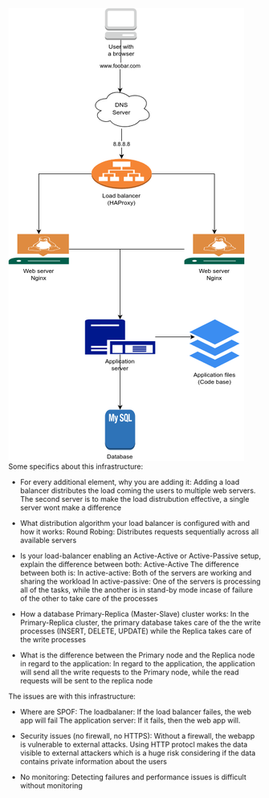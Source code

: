 ![The whiteboard](https://raw.githubusercontent.com/Mazeral/alx-system_engineering-devops/main/0x09-web_infrastructure_design/1-distributed_web_infrastructure.png)
Some specifics about this infrastructure:

- For every additional element, why you are adding it: Adding a load balancer distributes the load coming the users to multiple web servers.
The second server is to make the load distrubution effective, a single server wont make a difference

- What distribution algorithm your load balancer is configured with and how it works: Round Robing: Distributes requests sequentially across all available servers

- Is your load-balancer enabling an Active-Active or Active-Passive setup, explain the difference between both: Active-Active
The difference between both is:
In active-active: Both of the servers are working and sharing the workload
In active-passive: One of the servers is processing all of the tasks, while the another is in stand-by mode incase of failure of the other to take care of the processes

- How a database Primary-Replica (Master-Slave) cluster works: In the Primary-Replica cluster, the primary database takes care of the the write processes (INSERT, DELETE, UPDATE) while the Replica takes care of the write processes

- What is the difference between the Primary node and the Replica node in regard to the application: In regard to the application, the application will send all the write requests to the Primary node, while the read requests will be sent to the replica node

The issues are with this infrastructure:

- Where are SPOF: The loadbalaner: If the load balancer failes, the web app will fail
The application server: If it fails, then the web app will.

- Security issues (no firewall, no HTTPS): Without a firewall, the webapp is vulnerable to external attacks.
Using HTTP protocl makes the data visible to external attackers which is a huge risk considering if the data contains private information about the users
- No monitoring: Detecting failures and performance issues is difficult without monitoring
